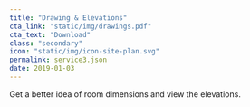 ```yaml
---
title: "Drawing & Elevations"
cta_link: "static/img/drawings.pdf"
cta_text: "Download"
class: "secondary" 
icon: "static/img/icon-site-plan.svg"
permalink: service3.json
date: 2019-01-03
---
```

Get a better idea of room dimensions and view the elevations.